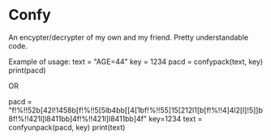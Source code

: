 # Confy
An encypter/decrypter of my own and my friend. Pretty understandable code.

Example of usage:
text = "AGE=44"
key = 1234
pacd = confypack(text, key)
print(pacd)

OR

pacd = "f!%!!52b[42l!1458b[f!%!!5[5lb4bb[[4[1bf!%!!55]15[212l1[b[f!%!!4]4l2[l]!5]]b8f!%!!421l]l8411bb]4f!%!!421l]l8411bb]4f"
key=1234
text = confyunpack(pacd, key)
print(text)
